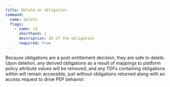 ```yaml
---
title: Delete an obligation
command:
  name: delete
  flags:
    - name: id
      shorthand: i
      description: ID of the obligation
      required: true
---
```


Because obligations are a post-entitlement decision, they are safe to delete. Upon deletion, any derived obligations as a result of
mappings to platform policy attribute values will be removed, and any TDFs containing obligations within will remain accessible, just
without obligations returned along with an access request to drive PEP behavior.